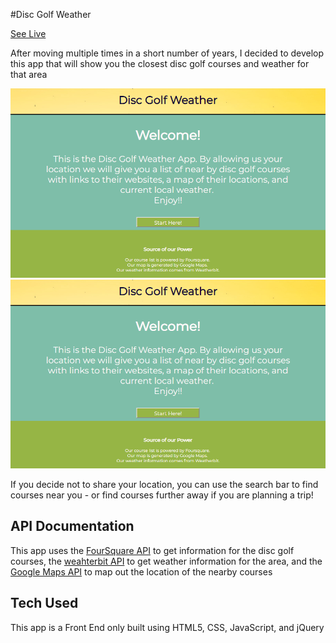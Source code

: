 #Disc Golf Weather

[See Live](https://drzoid14.github.io/Frolf-Weather/)

After moving multiple times in a short number of years, I decided to develop this app that will show you the closest disc golf courses and weather for that area

![landing-screen](https://github.com/drzoid14/Frolf-App/blob/master/disc1.PNG "landing screen")
![search-results](https://github.com/drzoid14/Frolf-App/blob/master/disc1.PNG "search results")

If you decide not to share your location, you can use the search bar to find courses near you - or find courses further away if you are planning a trip!

## API Documentation
This app uses the [FourSquare API](https://developer.foursquare.com/) to get information for the disc golf courses, the [weahterbit API](https://developer.foursquare.com/) to get weather information for the area, and the [Google Maps API](https://developers.google.com/maps/documentation/) to map out the location of the nearby courses

## Tech Used
This app is a Front End only built using HTML5, CSS, JavaScript, and jQuery

